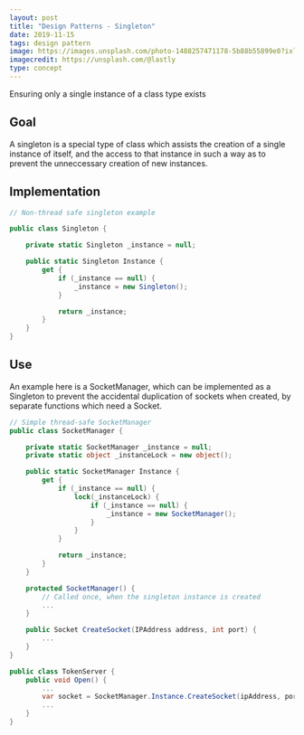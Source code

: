```yaml
---
layout: post
title: "Design Patterns - Singleton"
date: 2019-11-15
tags: design pattern
image: https://images.unsplash.com/photo-1488257471178-5b88b55899e0?ixlib=rb-1.2.1&ixid=eyJhcHBfaWQiOjEyMDd9&auto=format&fit=crop&w=500&q=60
imagecredit: https://unsplash.com/@lastly
type: concept
---
```

Ensuring only a single instance of a class type exists

## Goal

A singleton is a special type of class which assists the creation of a single instance of itself, and the access to that instance in such a way as to prevent the unneccessary creation of new instances.

## Implementation

```csharp
// Non-thread safe singleton example 

public class Singleton {

    private static Singleton _instance = null;

    public static Singleton Instance {
        get {
            if (_instance == null) {
                _instance = new Singleton();
            }

            return _instance;
        }
    }
}
```

## Use

An example here is a SocketManager, which can be implemented as a Singleton to prevent the accidental duplication of sockets when created, by separate functions which need a Socket.

```csharp 
// Simple thread-safe SocketManager
public class SocketManager {

    private static SocketManager _instance = null;
    private static object _instanceLock = new object();

    public static SocketManager Instance {
        get {
            if (_instance == null) {
                lock(_instanceLock) {
                    if (_instance == null) {
                        _instance = new SocketManager();
                    }
                }
            }

            return _instance;
        }
    }

    protected SocketManager() {
        // Called once, when the singleton instance is created
        ...
    }

    public Socket CreateSocket(IPAddress address, int port) {
        ...
    }
}

public class TokenServer {
    public void Open() {
        ...
        var socket = SocketManager.Instance.CreateSocket(ipAddress, port);
        ...
    }
}

```